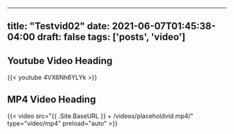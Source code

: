 
---
title: "Testvid02"
date: 2021-06-07T01:45:38-04:00
draft: false
tags: ['posts', 'video']
---

## Youtube Video Heading
{{< youtube 4VX6Nh6YLYk >}}



## MP4 Video Heading
 {{< video  src="{{ .Site.BaseURL }} + /videos/placeholdvid.mp4/" type="video/mp4" preload="auto" >}}

